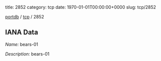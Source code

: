 title: 2852
category: tcp
date: 1970-01-01T00:00:00+0000
slug: tcp/2852

[portdb](/) / [tcp](/category/tcp.html) / 2852


## IANA Data

_Name:_ bears-01

_Description:_ bears-01


